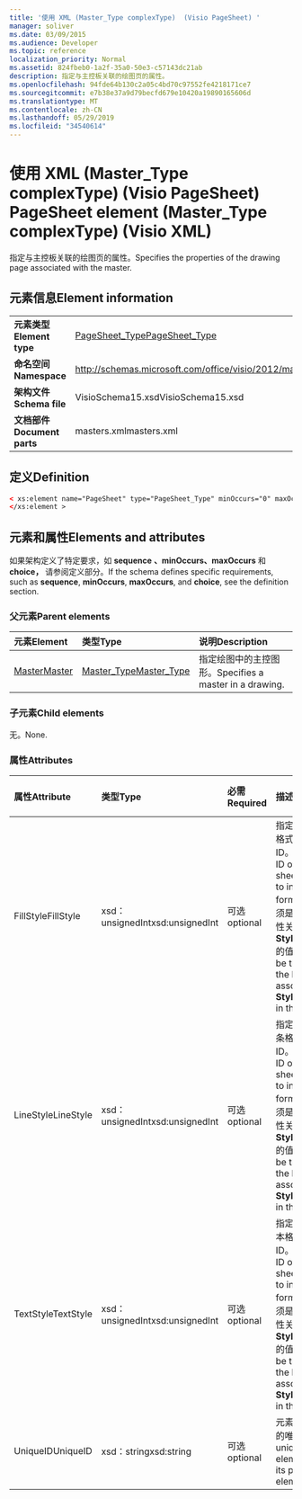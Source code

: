 ```yaml
---
title: '使用 XML (Master_Type complexType)  (Visio PageSheet) '
manager: soliver
ms.date: 03/09/2015
ms.audience: Developer
ms.topic: reference
localization_priority: Normal
ms.assetid: 824fbeb0-1a2f-35a0-50e3-c57143dc21ab
description: 指定与主控板关联的绘图页的属性。
ms.openlocfilehash: 94fde64b130c2a05c4bd70c97552fe4218171ce7
ms.sourcegitcommit: e7b38e37a9d79becfd679e10420a19890165606d
ms.translationtype: MT
ms.contentlocale: zh-CN
ms.lasthandoff: 05/29/2019
ms.locfileid: "34540614"
---
```

# <a name="pagesheet-element-master_type-complextype-visio-xml"></a><span data-ttu-id="515ce-103">使用 XML (Master_Type complexType)  (Visio PageSheet) </span><span class="sxs-lookup"><span data-stu-id="515ce-103">PageSheet element (Master_Type complexType) (Visio XML)</span></span>

<span data-ttu-id="515ce-104">指定与主控板关联的绘图页的属性。</span><span class="sxs-lookup"><span data-stu-id="515ce-104">Specifies the properties of the drawing page associated with the master.</span></span>
  
## <a name="element-information"></a><span data-ttu-id="515ce-105">元素信息</span><span class="sxs-lookup"><span data-stu-id="515ce-105">Element information</span></span>

|||
|:-----|:-----|
|<span data-ttu-id="515ce-106">**元素类型**</span><span class="sxs-lookup"><span data-stu-id="515ce-106">**Element type**</span></span> <br/> |[<span data-ttu-id="515ce-107">PageSheet_Type</span><span class="sxs-lookup"><span data-stu-id="515ce-107">PageSheet_Type</span></span>](pagesheet_type-complextypevisio-xml.md) <br/> |
|<span data-ttu-id="515ce-108">**命名空间**</span><span class="sxs-lookup"><span data-stu-id="515ce-108">**Namespace**</span></span> <br/> |http://schemas.microsoft.com/office/visio/2012/main  <br/> |
|<span data-ttu-id="515ce-109">**架构文件**</span><span class="sxs-lookup"><span data-stu-id="515ce-109">**Schema file**</span></span> <br/> |<span data-ttu-id="515ce-110">VisioSchema15.xsd</span><span class="sxs-lookup"><span data-stu-id="515ce-110">VisioSchema15.xsd</span></span>  <br/> |
|<span data-ttu-id="515ce-111">**文档部件**</span><span class="sxs-lookup"><span data-stu-id="515ce-111">**Document parts**</span></span> <br/> |<span data-ttu-id="515ce-112">masters.xml</span><span class="sxs-lookup"><span data-stu-id="515ce-112">masters.xml</span></span>  <br/> |
   
## <a name="definition"></a><span data-ttu-id="515ce-113">定义</span><span class="sxs-lookup"><span data-stu-id="515ce-113">Definition</span></span>

```XML
< xs:element name="PageSheet" type="PageSheet_Type" minOccurs="0" maxOccurs="1" >
</xs:element >
```

## <a name="elements-and-attributes"></a><span data-ttu-id="515ce-114">元素和属性</span><span class="sxs-lookup"><span data-stu-id="515ce-114">Elements and attributes</span></span>

<span data-ttu-id="515ce-115">如果架构定义了特定要求，如 **sequence** **、minOccurs、maxOccurs** 和 **choice，** 请参阅定义部分。</span><span class="sxs-lookup"><span data-stu-id="515ce-115">If the schema defines specific requirements, such as **sequence**, **minOccurs**, **maxOccurs**, and **choice**, see the definition section.</span></span> 
  
### <a name="parent-elements"></a><span data-ttu-id="515ce-116">父元素</span><span class="sxs-lookup"><span data-stu-id="515ce-116">Parent elements</span></span>

|<span data-ttu-id="515ce-117">**元素**</span><span class="sxs-lookup"><span data-stu-id="515ce-117">**Element**</span></span>|<span data-ttu-id="515ce-118">**类型**</span><span class="sxs-lookup"><span data-stu-id="515ce-118">**Type**</span></span>|<span data-ttu-id="515ce-119">**说明**</span><span class="sxs-lookup"><span data-stu-id="515ce-119">**Description**</span></span>|
|:-----|:-----|:-----|
|[<span data-ttu-id="515ce-120">Master</span><span class="sxs-lookup"><span data-stu-id="515ce-120">Master</span></span>](master-element-masters_type-complextypevisio-xml.md) <br/> |[<span data-ttu-id="515ce-121">Master_Type</span><span class="sxs-lookup"><span data-stu-id="515ce-121">Master_Type</span></span>](master_type-complextypevisio-xml.md) <br/> |<span data-ttu-id="515ce-122">指定绘图中的主控图形。</span><span class="sxs-lookup"><span data-stu-id="515ce-122">Specifies a master in a drawing.</span></span>  <br/> |
   
### <a name="child-elements"></a><span data-ttu-id="515ce-123">子元素</span><span class="sxs-lookup"><span data-stu-id="515ce-123">Child elements</span></span>

<span data-ttu-id="515ce-124">无。</span><span class="sxs-lookup"><span data-stu-id="515ce-124">None.</span></span>
  
### <a name="attributes"></a><span data-ttu-id="515ce-125">属性</span><span class="sxs-lookup"><span data-stu-id="515ce-125">Attributes</span></span>

|<span data-ttu-id="515ce-126">**属性**</span><span class="sxs-lookup"><span data-stu-id="515ce-126">**Attribute**</span></span>|<span data-ttu-id="515ce-127">**类型**</span><span class="sxs-lookup"><span data-stu-id="515ce-127">**Type**</span></span>|<span data-ttu-id="515ce-128">**必需**</span><span class="sxs-lookup"><span data-stu-id="515ce-128">**Required**</span></span>|<span data-ttu-id="515ce-129">**描述**</span><span class="sxs-lookup"><span data-stu-id="515ce-129">**Description**</span></span>|<span data-ttu-id="515ce-130">**可能的值**</span><span class="sxs-lookup"><span data-stu-id="515ce-130">**Possible values**</span></span>|
|:-----|:-----|:-----|:-----|:-----|
|<span data-ttu-id="515ce-131">FillStyle</span><span class="sxs-lookup"><span data-stu-id="515ce-131">FillStyle</span></span>  <br/> |<span data-ttu-id="515ce-132">xsd：unsignedInt</span><span class="sxs-lookup"><span data-stu-id="515ce-132">xsd:unsignedInt</span></span>  <br/> |<span data-ttu-id="515ce-133">可选</span><span class="sxs-lookup"><span data-stu-id="515ce-133">optional</span></span>  <br/> |<span data-ttu-id="515ce-134">指定从其继承填充格式的样式表的 ID。</span><span class="sxs-lookup"><span data-stu-id="515ce-134">specifies the ID of the style sheet from which to inherit fill formatting.</span></span> <span data-ttu-id="515ce-135">它必须是与绘图中的属性关联的 **ID** **StyleSheet_Type** 的值。</span><span class="sxs-lookup"><span data-stu-id="515ce-135">It MUST be the value of the **ID** attribute associated with a **StyleSheet_Type** in the drawing.</span></span>  <br/> |<span data-ttu-id="515ce-136">xsd：unsignedInt 类型的值。</span><span class="sxs-lookup"><span data-stu-id="515ce-136">Values of the xsd:unsignedInt type.</span></span>  <br/> |
|<span data-ttu-id="515ce-137">LineStyle</span><span class="sxs-lookup"><span data-stu-id="515ce-137">LineStyle</span></span>  <br/> |<span data-ttu-id="515ce-138">xsd：unsignedInt</span><span class="sxs-lookup"><span data-stu-id="515ce-138">xsd:unsignedInt</span></span>  <br/> |<span data-ttu-id="515ce-139">可选</span><span class="sxs-lookup"><span data-stu-id="515ce-139">optional</span></span>  <br/> |<span data-ttu-id="515ce-140">指定要从其继承线条格式的样式表的 ID。</span><span class="sxs-lookup"><span data-stu-id="515ce-140">Specifies the ID of the style sheet from which to inherit line formatting.</span></span> <span data-ttu-id="515ce-141">它必须是与绘图中的属性关联的 **ID** **StyleSheet_Type** 的值。</span><span class="sxs-lookup"><span data-stu-id="515ce-141">It MUST be the value of the **ID** attribute associated with a **StyleSheet_Type** in the drawing.</span></span>  <br/> |<span data-ttu-id="515ce-142">xsd：unsignedInt 类型的值。</span><span class="sxs-lookup"><span data-stu-id="515ce-142">Values of the xsd:unsignedInt type.</span></span>  <br/> |
|<span data-ttu-id="515ce-143">TextStyle</span><span class="sxs-lookup"><span data-stu-id="515ce-143">TextStyle</span></span>  <br/> |<span data-ttu-id="515ce-144">xsd：unsignedInt</span><span class="sxs-lookup"><span data-stu-id="515ce-144">xsd:unsignedInt</span></span>  <br/> |<span data-ttu-id="515ce-145">可选</span><span class="sxs-lookup"><span data-stu-id="515ce-145">optional</span></span>  <br/> |<span data-ttu-id="515ce-146">指定要从其继承文本格式的样式表的 ID。</span><span class="sxs-lookup"><span data-stu-id="515ce-146">Specifies the ID of the style sheet from which to inherit text formatting.</span></span> <span data-ttu-id="515ce-147">它必须是与绘图中的属性关联的 **ID** **StyleSheet_Type** 的值。</span><span class="sxs-lookup"><span data-stu-id="515ce-147">It MUST be the value of the **ID** attribute associated with a **StyleSheet_Type** in the drawing.</span></span>  <br/> |<span data-ttu-id="515ce-148">xsd：unsignedInt 类型的值。</span><span class="sxs-lookup"><span data-stu-id="515ce-148">Values of the xsd:unsignedInt type.</span></span>  <br/> |
|<span data-ttu-id="515ce-149">UniqueID</span><span class="sxs-lookup"><span data-stu-id="515ce-149">UniqueID</span></span>  <br/> |<span data-ttu-id="515ce-150">xsd：string</span><span class="sxs-lookup"><span data-stu-id="515ce-150">xsd:string</span></span>  <br/> |<span data-ttu-id="515ce-151">可选</span><span class="sxs-lookup"><span data-stu-id="515ce-151">optional</span></span>  <br/> |<span data-ttu-id="515ce-152">元素在其父元素中的唯一 ID。</span><span class="sxs-lookup"><span data-stu-id="515ce-152">The unique ID of the element within its parent element.</span></span>  <br/> |<span data-ttu-id="515ce-153">xsd：string 类型的值。</span><span class="sxs-lookup"><span data-stu-id="515ce-153">Values of the xsd:string type.</span></span>  <br/> |
   

